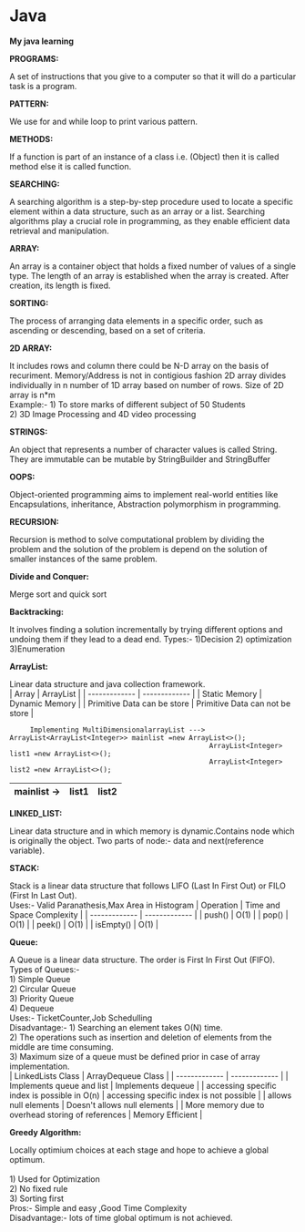 # Java
**My java learning**

**PROGRAMS:** <p>A set of instructions that you give to a computer so that it will do a particular task is a program.</p>

**PATTERN:** <p> We use for and while loop to print various pattern.</p>

**METHODS:**  <p>If a function is part of an instance of a class i.e. (Object) then it is called method else it is called function.</p>

**SEARCHING:** <p>A searching algorithm is a step-by-step procedure used to locate a specific element within a data structure, such as an array or a list. Searching algorithms play a crucial role in programming, as they enable efficient data retrieval and manipulation.</p>



**ARRAY:** <p>An array is a container object that holds a fixed number of values of a single type. The length of an array is established when the array is created. After creation, its length is fixed.</p>

**SORTING:** <p>The process of arranging data elements in a specific order, such as ascending or descending, based on a set of criteria.</p>

**2D ARRAY:** <p> It includes rows and column there could be N-D array on the basis of recuriment. Memory/Address is not in contigious fashion 2D array divides individually in n number of 1D array based on number of rows. Size of 2D array is n*m<br>
             Example:- 1) To store marks of different subject of 50 Students
                          <br> 2)  3D Image Processing and 4D video processing</p>

**STRINGS:** <p> An object that represents a number of character values is called String. They are immutable can be mutable by StringBuilder and StringBuffer</p>

        

**OOPS:** <p> Object-oriented programming aims to implement real-world entities like  Encapsulations, inheritance, Abstraction polymorphism in programming.</p>

**RECURSION:** <p> Recursion is method to solve computational problem by dividing the problem and the solution of the problem is depend on the solution of smaller instances of the same problem.</p>

**Divide and Conquer:** <p> Merge sort and quick sort </p>

**Backtracking:** <p> It involves finding a solution incrementally by trying different options and undoing them if they lead to a dead end.
                 Types:- 1)Decision 2) optimization 3)Enumeration</p>

**ArrayList:** <p> Linear data structure and java collection framework.  
             | Array  | ArrayList |
| ------------- | ------------- |
| Static Memory  | Dynamic Memory  |
| Primitive Data can be store  | Primitive Data can not be store  |

         Implementing MultiDimensionalarrayList ---> ArrayList<ArrayList<Integer>> mainlist =new ArrayList<>();   
                                                     ArrayList<Integer> list1 =new ArrayList<>();              
                                                     ArrayList<Integer> list2 =new ArrayList<>();      
  | mainlist ->   | list1  | list2 |
   | -------------              | ------------- | ------------- |
   </p>

**LINKED_LIST:** <p> Linear data structure and in which memory is dynamic.Contains node which is originally the object. Two parts of node:- data and next(reference variable).</p>


**STACK:** <p> Stack is a linear data structure that follows LIFO (Last In First Out) or FILO (First In Last Out). <br>
            Uses:- Valid Paranathesis,Max Area in Histogram
                        | Operation  | Time and Space Complexity |
| ------------- | ------------- |
| push() | O(1)  |
| pop()  | O(1)  |
| peek() | O(1)  |
| isEmpty()  | O(1)  |
</p>

**Queue:** <p> A Queue is a linear data structure. The order is First In First Out (FIFO).<br>
            Types of Queues:- <br> 1) Simple Queue <br> 2) Circular Queue <br> 3) Priority Queue <br> 4)  Dequeue <br>
            Uses:- TicketCounter,Job Schedulling <br>
            Disadvantage:- 1) Searching an element takes O(N) time.<br>
            2) The operations such as insertion and deletion of elements from the middle are time consuming. <br>
            3) Maximum size of a queue must be defined prior in case of array implementation.  
 | LinkedLists Class  | ArrayDequeue Class |
| ------------- | ------------- |
| Implements queue and list | Implements dequeue  |
| accessing specific index is possible in O(n)  | accessing specific index is  not possible  |
| allows null elements |  Doesn't allows null elements  |
| More memory due to overhead storing of references   | Memory Efficient |
</p>



**Greedy Algorithm:** <p> Locally optimium choices at each stage  and hope to achieve a global optimum.<br>
            <br> 1) Used for Optimization <br> 2) No fixed rule <br> 3) Sorting first <br> 
            Pros:- Simple and easy ,Good Time Complexity <br>
            Disadvantage:- lots of time global optimum is not achieved. 
</p>
            
            
               
                
        
